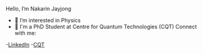 
Hello, I’m Nakarin Jayjong
- 👀 I’m interested in Physics
- 📖 I'm a PhD Student at Centre for Quantum Technologies (CQT)
Connect with me:

-[LinkedIn](https://www.linkedin.com/in/nakarin-jayjong-26b963207/)
-[CQT](https://www.quantumlah.org/people/profile/Nakarin-Jayjong)
